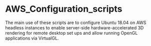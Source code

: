 # AWS_Configuration_scripts
The main use of these scripts are to configure Ubuntu 18.04 on AWS headless instances to enable server-side hardware-accelerated 3D rendering for remote desktop set ups and allow running OpenGL applications via VirtualGL. 

